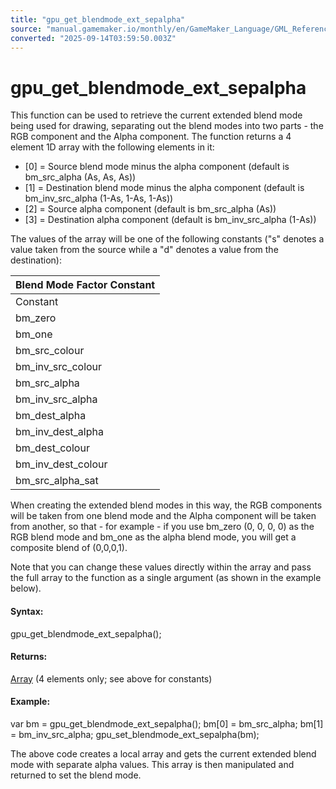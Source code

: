 ```yaml
---
title: "gpu_get_blendmode_ext_sepalpha"
source: "manual.gamemaker.io/monthly/en/GameMaker_Language/GML_Reference/Drawing/GPU_Control/gpu_get_blendmode_ext_sepalpha.htm"
converted: "2025-09-14T03:59:50.003Z"
---
```


# gpu\_get\_blendmode\_ext\_sepalpha

This function can be used to retrieve the current extended blend mode being used for drawing, separating out the blend modes into two parts - the RGB component and the Alpha component. The function returns a 4 element 1D array with the following elements in it:

-   \[0\] = Source blend mode minus the alpha component (default is bm\_src\_alpha (As, As, As))
-   \[1\] = Destination blend mode minus the alpha component (default is bm\_inv\_src\_alpha (1-As, 1-As, 1-As))
-   \[2\] = Source alpha component (default is bm\_src\_alpha (As))
-   \[3\] = Destination alpha component (default is bm\_inv\_src\_alpha (1-As))

The values of the array will be one of the following constants ("s" denotes a value taken from the source while a "d" denotes a value from the destination):

| Blend Mode Factor Constant |
| --- |
| Constant | Blend factor (Red, Green, Blue, Alpha) |
| bm_zero | (0, 0, 0, 0) |
| bm_one | (1, 1, 1, 1) |
| bm_src_colour | (Rs, Gs, Bs, As) |
| bm_inv_src_colour | (1-Rs, 1-Gs, 1-Bs, 1-As) |
| bm_src_alpha | (As, As, As, As) |
| bm_inv_src_alpha | (1-As, 1-As, 1-As, 1-As) |
| bm_dest_alpha | (Ad, Ad, Ad, Ad) |
| bm_inv_dest_alpha | (1-Ad, 1-Ad, 1-Ad, 1-Ad) |
| bm_dest_colour | (Rd, Gd, Bd, Ad) |
| bm_inv_dest_colour | (1-Rd, 1-Gd, 1-Bd, 1-Ad) |
| bm_src_alpha_sat | (f, f, f, 1) where f = min(As, 1-Ad) |

When creating the extended blend modes in this way, the RGB components will be taken from one blend mode and the Alpha component will be taken from another, so that - for example - if you use bm\_zero (0, 0, 0, 0) as the RGB blend mode and bm\_one as the alpha blend mode, you will get a composite blend of (0,0,0,1).

Note that you can change these values directly within the array and pass the full array to the function as a single argument (as shown in the example below).

#### Syntax:

gpu\_get\_blendmode\_ext\_sepalpha();

#### Returns:

[Array](../../../GML_Overview/Arrays.md) (4 elements only; see above for constants)

#### Example:

var bm = gpu\_get\_blendmode\_ext\_sepalpha();
bm\[0\] = bm\_src\_alpha;
bm\[1\] = bm\_inv\_src\_alpha;
gpu\_set\_blendmode\_ext\_sepalpha(bm);

The above code creates a local array and gets the current extended blend mode with separate alpha values. This array is then manipulated and returned to set the blend mode.